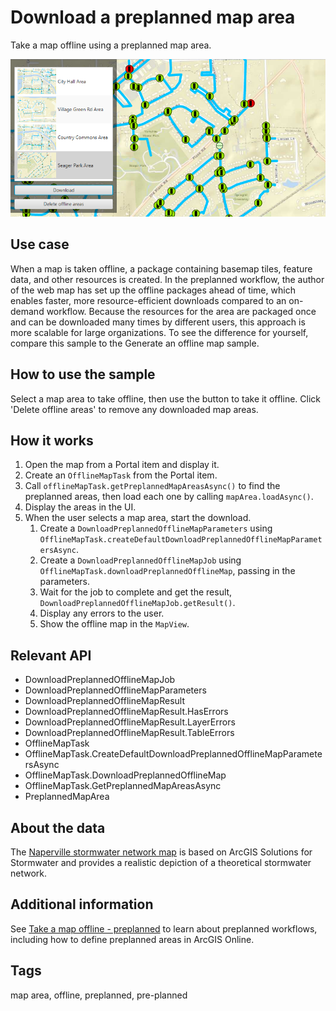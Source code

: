 <h1>Download a preplanned map area</h1>

<p>Take a map offline using a preplanned map area.</p>

<img src="DownloadPreplannedMap.png" alt="" />

<h2>Use case</h2>

<p>When a map is taken offline, a package containing basemap tiles, feature data, and other resources is created. In the preplanned workflow, the author of the web map has set up the offline packages ahead of time, which enables faster, more resource-efficient downloads compared to an on-demand workflow. Because the resources for the area are packaged once and can be downloaded many times by different users, this approach is more scalable for large organizations. To see the difference for yourself, compare this sample to the Generate an offline map sample.</p>

<h2>How to use the sample</h2>

<p>Select a map area to take offline, then use the button to take it offline. Click 'Delete offline areas' to remove any downloaded map areas.</p>

<h2>How it works</h2>

<ol>
  <li>Open the map from a Portal item and display it.</li>
  <li>Create an <code>OfflineMapTask</code> from the Portal item.</li>
  <li>Call <code>offlineMapTask.getPreplannedMapAreasAsync()</code> to find the preplanned areas, then load each one by calling <code>mapArea.loadAsync()</code>.</li>
  <li>Display the areas in the UI.</li>
  <li>When the user selects a map area, start the download.
    <ol>
      <li>Create a <code>DownloadPreplannedOfflineMapParameters</code> using <code>OfflineMapTask.createDefaultDownloadPreplannedOfflineMapParametersAsync</code>.</li>
      <li>Create a <code>DownloadPreplannedOfflineMapJob</code> using <code>OfflineMapTask.downloadPreplannedOfflineMap</code>, passing in the parameters.</li>
      <li>Wait for the job to complete and get the result, <code>DownloadPreplannedOfflineMapJob.getResult()</code>.</li>
      <li>Display any errors to the user.</li>
      <li>Show the offline map in the <code>MapView</code>.</li>
    </ol>
  </li>
</ol>

<h2>Relevant API</h2>

<ul>
  <li>DownloadPreplannedOfflineMapJob</li>
  <li>DownloadPreplannedOfflineMapParameters</li>
  <li>DownloadPreplannedOfflineMapResult</li>
  <li>DownloadPreplannedOfflineMapResult.HasErrors</li>
  <li>DownloadPreplannedOfflineMapResult.LayerErrors</li>
  <li>DownloadPreplannedOfflineMapResult.TableErrors</li>
  <li>OfflineMapTask</li>
  <li>OfflineMapTask.CreateDefaultDownloadPreplannedOfflineMapParametersAsync</li>
  <li>OfflineMapTask.DownloadPreplannedOfflineMap</li>
  <li>OfflineMapTask.GetPreplannedMapAreasAsync</li>
  <li>PreplannedMapArea</li>
</ul>

<h2>About the data</h2>

<p>The <a href="https://arcgisruntime.maps.arcgis.com/home/item.html?id=acc027394bc84c2fb04d1ed317aac674">Naperville stormwater network map</a> is based on ArcGIS Solutions for Stormwater and provides a realistic depiction of a theoretical stormwater network.</p>

<h2>Additional information</h2>

<p>See <a href="https://developers.arcgis.com/net/latest/wpf/guide/take-map-offline-preplanned.htm">Take a map offline - preplanned</a> to learn about preplanned workflows, including how to define preplanned areas in ArcGIS Online.</p>

<h2>Tags</h2>

<p>map area, offline, preplanned, pre-planned</p>